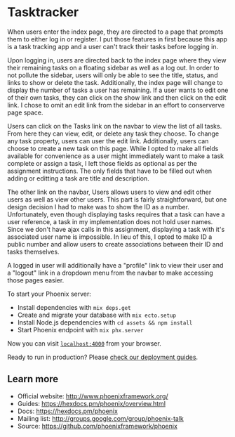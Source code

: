 # Tasktracker

When users enter the index page, they are directed to a page that prompts
them to either log in or register. I put those features in first because
this app is a task tracking app and a user can't track their tasks before
logging in.

Upon logging in, users are directed back to the index page where they view
their remaining tasks on a floating sidebar as well as a log out. In order to
not pollute the sidebar, users will only be able to see the title, status,
and links to show or delete the task. Additionally, the index page will change 
to display the number of tasks a user has remaining. If a user wants to edit
one of their own tasks, they can click on the show link and then click on the
edit link. I chose to omit an edit link from the sidebar in an effort to 
conserverve page space.

Users can click on the Tasks link on the navbar to view the list of all tasks.
From here they can view, edit, or delete any task they choose. To change any
task property, users can user the edit link. Additionally, users can choose to
create a new task on this page. While I opted to make all fields available for
convenience as a user might immediately want to make a task complete or assign
a task, I left those fields as optional as per the assignment instructions. 
The only fields that have to be filled out when adding or editting a task are 
title and description.

The other link on the navbar, Users allows users to view and edit other users
as well as view other users. This part is fairly straightforward, but one
design decision I had to make was to show the ID as a number. Unfortunately,
even though displaying tasks requires that a task can have a user reference,
a task in my implementation does not hold user names. Since we don't have
ajax calls in this assignment, displaying a task with it's associated
user name is impossible. In lieu of this, I opted to make ID a public number and allow
users to create associations between their ID and tasks themselves.

A logged in user will additionally have a "profile" link to view their user
and a "logout" link in a dropdown menu from the navbar to make accessing
those pages easier.



To start your Phoenix server:

  * Install dependencies with `mix deps.get`
  * Create and migrate your database with `mix ecto.setup`
  * Install Node.js dependencies with `cd assets && npm install`
  * Start Phoenix endpoint with `mix phx.server`

Now you can visit [`localhost:4000`](http://localhost:4000) from your browser.

Ready to run in production? Please [check our deployment guides](https://hexdocs.pm/phoenix/deployment.html).

## Learn more

  * Official website: http://www.phoenixframework.org/
  * Guides: https://hexdocs.pm/phoenix/overview.html
  * Docs: https://hexdocs.pm/phoenix
  * Mailing list: http://groups.google.com/group/phoenix-talk
  * Source: https://github.com/phoenixframework/phoenix
